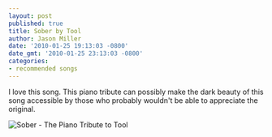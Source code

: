 ```yaml
---
layout: post
published: true
title: Sober by Tool
author: Jason Miller
date: '2010-01-25 19:13:03 -0800'
date_gmt: '2010-01-25 23:13:03 -0800'
categories:
- recommended songs
---
```


I love this song. This piano tribute can possibly make the dark beauty of this
song accessible by those who probably wouldn't be able to appreciate the
original.

![Sober - The Piano Tribute to Tool](//www.youtube.com/watch?v=6AqLBlOf2Vk)
